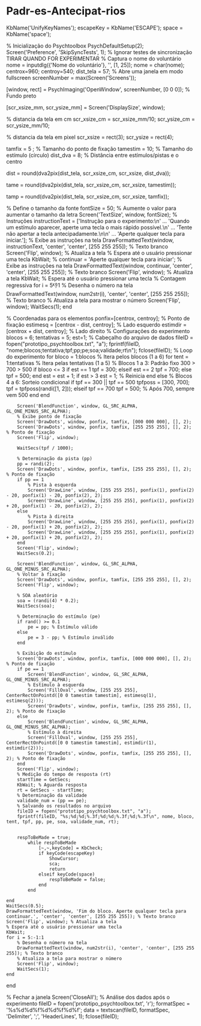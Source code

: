 # Padr-es-Antecipat-rios

KbName('UnifyKeyNames');
escapeKey = KbName('ESCAPE');
space     = KbName('space');

% Inicialização do Psychtoolbox
PsychDefaultSetup(2);
Screen('Preference', 'SkipSyncTests', 1); % Ignorar testes de sincronização TIRAR QUANDO FOR EXPERIMENTAR
% Captura o nome do voluntário
nome = inputdlg({'Nome do voluntário'}, '', [1, 25]);
nome = char(nome);
centrox=960;
centroy=540;
dist_tela = 57;
% Abre uma janela em modo fullscreen
screenNumber = max(Screen('Screens'));

[window, rect] =  PsychImaging('OpenWindow', screenNumber, [0 0 0]); % Fundo preto

[scr_xsize_mm, scr_ysize_mm] = Screen('DisplaySize', window);

% distancia da tela em cm
scr_xsize_cm = scr_xsize_mm/10;
scr_ysize_cm = scr_ysize_mm/10;

% distancia da tela em pixel
scr_xsize = rect(3);
scr_ysize = rect(4);

tamfix = 5 ; % Tamanho do ponto de fixação
tamestim = 10; % Tamanho do estímulo (círculo)
dist_dva = 8; % Distância entre estímulos/pistas e o centro


dist = round(dva2pix(dist_tela, scr_xsize_cm, scr_xsize, dist_dva));

tame = round(dva2pix(dist_tela, scr_xsize_cm, scr_xsize, tamestim));

tamp = round(dva2pix(dist_tela, scr_xsize_cm, scr_xsize, tamfix));

% Define o tamanho da fonte
fontSize = 50; % Aumente o valor para aumentar o tamanho da letra
Screen('TextSize', window, fontSize);
% Instruções
instructionText = ['Instrução para o experimento:\n' ...
    'Quando um estímulo aparecer, aperte uma tecla o mais rápido possível.\n' ...
    'Tente não apertar a tecla antecipadamente.\n\n' ...
    'Aperte qualquer tecla para iniciar.'];
% Exibe as instruções na tela
DrawFormattedText(window, instructionText, 'center', 'center', [255 255 255]); % Texto branco
Screen('Flip', window); % Atualiza a tela
% Espera até o usuário pressionar uma tecla
KbWait;
%
continuar = 'Aperte qualquer tecla para iniciar';
% Exibe as instruções na tela
DrawFormattedText(window, continuar, 'center', 'center', [255 255 255]); % Texto branco
Screen('Flip', window); % Atualiza a tela
KbWait; % Espera até o usuário pressionar uma tecla
% Contagem regressiva
for i = 5:-1:1
    % Desenha o número na tela
    DrawFormattedText(window, num2str(i), 'center', 'center', [255 255 255]); % Texto branco
    % Atualiza a tela para mostrar o número
    Screen('Flip', window);
    WaitSecs(1);
end

% Coordenadas para os elementos
ponfix=[centrox, centroy]; % Ponto de fixação
estimesq = [centrox - dist, centroy]; % Lado esquerdo
estimdir = [centrox + dist, centroy]; % Lado direito
% Configurações do experimento
blocos = 6;
tentativas = 5;
est=1;
% Cabeçalho do arquivo de dados
fileID = fopen("prototipo_psychtoolbox.txt", "a");
fprintf(fileID, "nome;blocos;tentativa;tpf;pp;pe;soa;validade;rt\n");
fclose(fileID);
% Loop do experimento
for bloco = 1:blocos % Itera pelos blocos (1 a 6)
    for tent = 1:tentativas % Itera pelas tentativas (1 a 5)
        % Blocos 1 a 3: Padrão fixo 300 > 700 > 500
        if bloco <= 3
            if est == 1
                tpf = 300;
            elseif est == 2
                tpf = 700;
            else
                tpf = 500;
            end
            est = est + 1;
            if est > 3
                est = 1; % Reinicia
            end
        else
            % Blocos 4 a 6: Sorteio condicional
            if tpf == 300 || tpf == 500
                tpfposs = [300, 700];
                tpf = tpfposs(randi([1, 2]));
            elseif tpf == 700
                tpf = 500; % Após 700, sempre vem 500
            end
        end

        Screen('BlendFunction', window, GL_SRC_ALPHA, GL_ONE_MINUS_SRC_ALPHA);
        % Exibe ponto de fixação
        Screen('DrawDots', window, ponfix, tamfix, [000 000 000], [], 2);
        Screen('DrawDots', window, ponfix, tamfix, [255 255 255], [], 2); % Ponto de fixação
        Screen('Flip', window);

        WaitSecs(tpf / 1000);

        % Determinação da pista (pp)
        pp = randi(2);
        Screen('DrawDots', window, ponfix, tamfix, [255 255 255], [], 2); % Ponto de fixação
        if pp == 1
            % Pista à esquerda
            Screen('DrawLine', window, [255 255 255], ponfix(1), ponfix(2) - 20, ponfix(1) - 20, ponfix(2), 2);
            Screen('DrawLine', window, [255 255 255], ponfix(1), ponfix(2) + 20, ponfix(1) - 20, ponfix(2), 2);
        else
            % Pista à direita
            Screen('DrawLine', window, [255 255 255], ponfix(1), ponfix(2) - 20, ponfix(1) + 20, ponfix(2), 2);
            Screen('DrawLine', window, [255 255 255], ponfix(1), ponfix(2) + 20, ponfix(1) + 20, ponfix(2), 2);
        end
        Screen('Flip', window);
        WaitSecs(0.2);

        Screen('BlendFunction', window, GL_SRC_ALPHA, GL_ONE_MINUS_SRC_ALPHA);
        % Voltar à fixação
        Screen('DrawDots', window, ponfix, tamfix, [255 255 255], [], 2);
        Screen('Flip', window);

        % SOA aleatório
        soa = (randi(4) * 0.2);
        WaitSecs(soa);

        % Determinação do estímulo (pe)
        if rand() >= 0.1
            pe = pp; % Estímulo válido
        else
            pe = 3 - pp; % Estímulo inválido
        end

        % Exibição do estímulo
        Screen('DrawDots', window, ponfix, tamfix, [000 000 000], [], 2); % Ponto de fixação
        if pe == 1
            Screen('BlendFunction', window, GL_SRC_ALPHA, GL_ONE_MINUS_SRC_ALPHA);
            % Estímulo à esquerda
            Screen('FillOval', window, [255 255 255], CenterRectOnPointd([0 0 tamestim tamestim], estimesq(1), estimesq(2)));
            Screen('DrawDots', window, ponfix, tamfix, [255 255 255], [], 2); % Ponto de fixação
        else
            Screen('BlendFunction', window, GL_SRC_ALPHA, GL_ONE_MINUS_SRC_ALPHA);
            % Estímulo à direita
            Screen('FillOval', window, [255 255 255], CenterRectOnPointd([0 0 tamestim tamestim], estimdir(1), estimdir(2)));
            Screen('DrawDots', window, ponfix, tamfix, [255 255 255], [], 2); % Ponto de fixação
        end
        Screen('Flip', window);
        % Medição do tempo de resposta (rt)
        startTime = GetSecs;
        KbWait; % Aguarda resposta
        rt = GetSecs - startTime;
        % Determinação da validade
        validade_num = (pp == pe);
        % Salvando os resultados no arquivo
        fileID = fopen("prototipo_psychtoolbox.txt", "a");
        fprintf(fileID, "%s;%d;%d;%.3f;%d;%d;%.3f;%d;%.3f\n", nome, bloco, tent, tpf, pp, pe, soa, validade_num, rt);

        
        respToBeMade = true;
            while respToBeMade
                [~,~,keyCode] = KbCheck;
                if keyCode(escapeKey)
                    ShowCursor;
                    sca;
                    return
                elseif keyCode(space)
                    respToBeMade = false;
                end
            end

    end
    WaitSecs(0.5);
    DrawFormattedText(window, 'Fim do bloco. Aperte qualquer tecla para continuar.', 'center', 'center', [255 255 255]); % Texto branco
    Screen('Flip', window); % Atualiza a tela
    % Espera até o usuário pressionar uma tecla
    KbWait;
    for i = 5:-1:1
        % Desenha o número na tela
        DrawFormattedText(window, num2str(i), 'center', 'center', [255 255 255]); % Texto branco
        % Atualiza a tela para mostrar o número
        Screen('Flip', window);
        WaitSecs(1);
    end

end


% Fechar a janela
Screen('CloseAll');
% Análise dos dados após o experimento
fileID = fopen('prototipo_psychtoolbox.txt', 'r');
formatSpec = '%s%d%d%f%d%d%f%d%f';
data = textscan(fileID, formatSpec, 'Delimiter', ';', 'HeaderLines', 1);
fclose(fileID);
